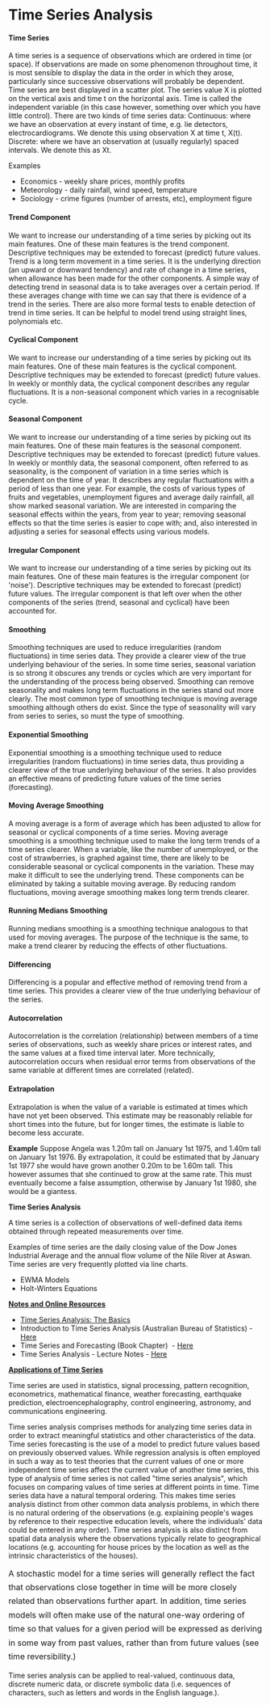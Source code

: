 Time Series Analysis
===========================
#### Time Series 
A time series is a sequence of observations which are ordered in time (or space). If observations are made on some phenomenon throughout time, it is most sensible to display the data in the order in which they arose, particularly since successive observations will probably be dependent. Time series are best displayed in a scatter plot. The series value X is plotted on the vertical axis and time t on the horizontal axis. Time is called the independent variable (in this case however, something over which you have little control). There are two kinds of time series data: 
Continuous:  where we have an observation at every instant of time, e.g. lie detectors, electrocardiograms. We denote this using observation X at time t, X(t). 
Discrete: where we have an observation at (usually regularly) spaced intervals. We denote this as Xt. 

Examples 
-	Economics - weekly share prices, monthly profits 
-	Meteorology - daily rainfall, wind speed, temperature 
-	Sociology - crime figures (number of arrests, etc), employment figure

#### Trend Component 
We want to increase our understanding of a time series by picking out its main features. One of these main features is the trend component. Descriptive techniques may be extended to forecast (predict) future values.
Trend is a long term movement in a time series. It is the underlying direction (an upward or downward tendency) and rate of change in a time series, when allowance has been made for the other components.
A simple way of detecting trend in seasonal data is to take averages over a certain period. If these averages change with time we can say that there is evidence of a trend in the series. There are also more formal tests to enable detection of trend in time series.
It can be helpful to model trend using straight lines, polynomials etc.

#### Cyclical Component 
We want to increase our understanding of a time series by picking out its main features. One of these main features is the cyclical component. Descriptive techniques may be extended to forecast (predict) future values.
In weekly or monthly data, the cyclical component describes any regular fluctuations.
It is a non-seasonal component which varies in a recognisable cycle.


#### Seasonal Component 
We want to increase our understanding of a time series by picking out its main features. One of these main features is the seasonal component. Descriptive techniques may be extended to forecast (predict) future values.
In weekly or monthly data, the seasonal component, often referred to as seasonality, is the component of variation in a time series which is dependent on the time of year. It describes any regular fluctuations with a period of less than one year. For example, the costs of various types of fruits and vegetables, unemployment figures and average daily rainfall, all show marked seasonal variation.
We are interested in comparing the seasonal effects within the years, from year to year; removing seasonal effects so that the time series is easier to cope with; and, also interested in adjusting a series for seasonal effects using various models.

#### Irregular Component 
We want to increase our understanding of a time series by picking out its main features. One of these main features is the irregular component (or 'noise'). Descriptive techniques may be extended to forecast (predict) future values.
The irregular component is that left over when the other components of the series (trend, seasonal and cyclical) have been accounted for.

#### Smoothing 
Smoothing techniques are used to reduce irregularities (random fluctuations) in time series data. They provide a clearer view of the true underlying behaviour of the series.
In some time series, seasonal variation is so strong it obscures any trends or cycles which are very important for the understanding of the process being observed. Smoothing can remove seasonality and makes long term fluctuations in the series stand out more clearly.
The most common type of smoothing technique is moving average smoothing although others do exist. Since the type of seasonality will vary from series to series, so must the type of smoothing.

#### Exponential Smoothing 
Exponential smoothing is a smoothing technique used to reduce irregularities (random fluctuations) in time series data, thus providing a clearer view of the true underlying behaviour of the series. It also provides an effective means of predicting future values of the time series (forecasting). 

#### Moving Average Smoothing 
A moving average is a form of average which has been adjusted to allow for seasonal or cyclical components of a time series. Moving average smoothing is a smoothing technique used to make the long term trends of a time series clearer.
When a variable, like the number of unemployed, or the cost of strawberries, is graphed against time, there are likely to be considerable seasonal or cyclical components in the variation. These may make it difficult to see the underlying trend. These components can be eliminated by taking a suitable moving average.
By reducing random fluctuations, moving average smoothing makes long term trends clearer.

#### Running Medians Smoothing 
Running medians smoothing is a smoothing technique analogous to that used for moving averages. The purpose of the technique is the same, to make a trend clearer by reducing the effects of other fluctuations.

####  Differencing 
Differencing is a popular and effective method of removing trend from a time series. This provides a clearer view of the true underlying behaviour of the series.

#### Autocorrelation 
Autocorrelation is the correlation (relationship) between members of a time series of observations, such as weekly share prices or interest rates, and the same values at a fixed time interval later.
More technically, autocorrelation occurs when residual error terms from observations of the same variable at different times are correlated (related).
#### Extrapolation 
Extrapolation is when the value of a variable is estimated at times which have not yet been observed. This estimate may be reasonably reliable for short times into the future, but for longer times, the estimate is liable to become less accurate.

**Example** 
Suppose Angela was 1.20m tall on January 1st 1975, and 1.40m tall on January 1st 1976. By extrapolation, it could be estimated that by January 1st 1977 she would have grown another 0.20m to be 1.60m tall. This however assumes that she continued to grow at the same rate. This must eventually become a false assumption, otherwise by January 1st 1980, she would be a giantess.

<strong>Time Series Analysis</strong>

A time series is a collection of observations of well-defined data items obtained through repeated measurements over time.

Examples of time series are the daily closing value of the Dow Jones Industrial Average and the annual flow volume of the Nile River at Aswan. Time series are very frequently plotted via line charts.
<ul>
	<li>EWMA Models</li>
	<li>Holt-Winters Equations</li>
</ul>
<span style="text-decoration: underline;"><strong>Notes and Online Resources</strong></span>
<ul>
	<li><a title="Time Series Analysis : The Basics" href="http://www.abs.gov.au/websitedbs/D3310114.nsf/home/Time+Series+Analysis:+The+Basics" target="_blank">Time Series Analysis: The Basics</a></li>
	<li>Introduction to Time Series Analysis (Australian Bureau of Statistics) - <a title="ABS -TSA" href="http://www.abs.gov.au/websitedbs/D3310114.nsf/home/Time+Series+Analysis:+The+Basics" target="_blank">Here</a></li>
	<li>Time Series and Forecasting (Book Chapter)  - <a title="http://highered.mcgraw-hill.com/sites/dl/free/0070951640/354829/lind51640_ch16.pdf" href="Time Series and Forecasting" target="_blank">Here</a></li>
	<li>Time Series Analysis - Lecture Notes - <a title="Time Series Analysis" href="http://www.public.iastate.edu/~alicia/stat328/Time%20Series.pdf" target="_blank">Here</a></li>
</ul>
<span style="text-decoration: underline;"><strong>Applications of Time Series</strong></span>

Time series are used in statistics, signal processing, pattern recognition, econometrics, mathematical finance, weather forecasting, earthquake prediction, electroencephalography, control engineering, astronomy, and communications engineering.

Time series analysis comprises methods for analyzing time series data in order to extract meaningful statistics and other characteristics of the data. Time series forecasting is the use of a model to predict future values based on previously observed values. While regression analysis is often employed in such a way as to test theories that the current values of one or more independent time series affect the current value of another time series, this type of analysis of time series is not called "time series analysis", which focuses on comparing values of time series at different points in time.
Time series data have a natural temporal ordering. This makes time series analysis distinct from other common data analysis problems, in which there is no natural ordering of the observations (e.g. explaining people's wages by reference to their respective education levels, where the individuals' data could be entered in any order). Time series analysis is also distinct from spatial data analysis where the observations typically relate to geographical locations (e.g. accounting for house prices by the location as well as the intrinsic characteristics of the houses).

<span style="line-height: 1.714285714; font-size: 1rem;">A stochastic model for a time series will generally reflect the fact that observations close together in time will be more closely related than observations further apart. In addition, time series models will often make use of the natural one-way ordering of time so that values for a given period will be expressed as deriving in some way from past values, rather than from future values (see time reversibility.)</span>

Time series analysis can be applied to real-valued, continuous data, discrete numeric data, or discrete symbolic data (i.e. sequences of characters, such as letters and words in the English language.).
